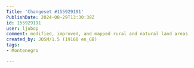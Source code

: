 ```yaml
---
Title: 'Changeset #155929191'
PublishDate: 2024-08-29T13:30:38Z
id: 155929191
user: ljubop
comment: modified, improved, and mapped rural and natural land areas
created_by: JOSM/1.5 (19160 en_GB)
tags:
- Montenegro

---
```

